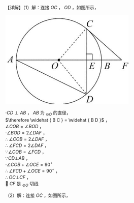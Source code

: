 【详解】（1）解：连接 $O C$ ， $O D$ ，如图所示，

![](<../../qs_image_DB/专题3-6__圆的综合（27类题型）（解析版）/dc808ca3e6e842197c8f3be328129aedd2a8c3c691aa8fbee0092516e6590888.jpg>)

$\cdot C D \perp A B$ ， $A B$ 为 $_ { \odot O }$ 的直径，  
$\therefore \widehat { B C } = \widehat { B D }$ ，  
$\angle C O B = \angle B O D$ ，  
$\cdot \angle B O D = 2 \angle D A F$ ，  
$\therefore \angle C O B = 2 \angle D A F$ ，  
$\therefore \angle F C D = 2 \angle D A F$ ，  
$\because \angle C O B = \angle F C D$ ，  
$\because C D \bot A B$ ，  
$\cdot \angle C O B + \angle O C E = 9 0 ^ { \circ }$   
$\therefore \angle F C D + \angle O C E = 9 0 ^ { \circ }$ ，  
$\therefore O C \bot C F$ ，  
 $C F$ 是 $_ { \odot O }$ 切线

（2）解：连接 $O C$ ，如图所示，
